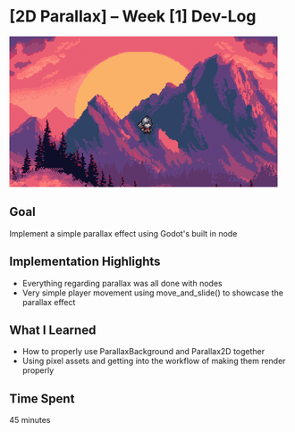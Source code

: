# [2D Parallax] – Week [1] Dev-Log
![Demo](docs/01_parallax.gif)

## Goal
Implement a simple parallax effect using Godot's built in node

## Implementation Highlights
- Everything regarding parallax was all done with nodes
- Very simple player movement using move_and_slide() to showcase the parallax effect

## What I Learned
- How to properly use ParallaxBackground and Parallax2D together
- Using pixel assets and getting into the workflow of making them render properly

## Time Spent
45 minutes
